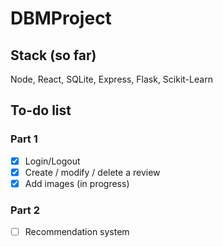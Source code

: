 # DBMProject

## Stack (so far)
Node, React, SQLite, Express, Flask, Scikit-Learn

## To-do list 
### Part 1
- [x] Login/Logout
- [x] Create / modify / delete a review
- [x] Add images (in progress)

### Part 2
- [ ] Recommendation system
